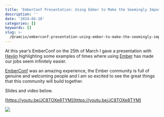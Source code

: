 ```yaml
---
title: 'EmberConf Presentation: Using Ember to Make the Seemingly Impossible Easy'
description: ''
date: '2014-04-18'
categories: []
keywords: []
slug: >-
  /@ramcio/emberconf-presentation-using-ember-to-make-the-seemingly-impossible-easy-38679f0e5809
---
```


At this year’s EmberConf on the 25th of March I gave a presentation with [Heyjin](http://heyjinjs.us/ "Heyjin Kim") highlighting some examples of times where using [Ember](http://emberjs.com/ "Ember JS") has made our jobs seem infinitely easier.

[EmberConf](http://emberconf.com/ "EmberConf") was an amazing experience, the Ember community is full of genuine and welcoming people and I am so excited to see the great things that this community will build together.

Slides and video below.

[https://youtu.be/JC8TOXe8TYM](https://youtu.be/JC8TOXe8TYM)

![](img/emberconf.png)